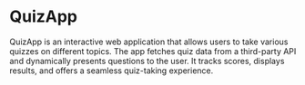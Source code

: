 # QuizApp
QuizApp is an interactive web application that allows users to take various quizzes on different topics. The app fetches quiz data from a third-party API and dynamically presents questions to the user. It tracks scores, displays results, and offers a seamless quiz-taking experience.
